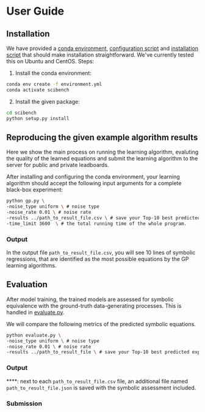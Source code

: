 # User Guide

## Installation

We have provided a [conda environment](environment.yml), [configuration script](configure.sh) and [installation script](install.sh) that should make installation straightforward.
We've currently tested this on Ubuntu and CentOS. 
Steps:

1. Install the conda environment:

```bash
conda env create -f environment.yml
conda activate scibench
```

2. Install the given package:

```bash
cd scibench
python setup.py install
```


## Reproducing the given example algorithm results
Here we show the main process on running the learning algorithm, evaluting the quality of the learned equations and submit the learning algorithm to the server for public and private leadboards.

After installing and configuring the conda environment, your learning algorithm should accept the following input arguments for a complete black-box experiment:

```bash
python gp.py \
-noise_type uniform \ # noise type
-noise_rate 0.01 \ # noise rate
-results ../path_to_result_file.csv \ # save your Top-10 best predicted expressions into this file
-time_limit 3600  \ # the total running time of the whole program.
```

### Output
In the output file `path_to_result_file.csv`, you will see 10 lines of symbolic regressions, that are identified as the most possible equations by the GP learning algorithms.





## Evaluation

After model training, the trained models are assessed for symbolic equivalence with the ground-truth data-generating processes. 
This is handled in [evaluate.py](evaluate.py). 

We will compare the following metrics of the predicted symbolic equations.

```bash
python evaluate.py \
-noise_type uniform \ # noise type
-noise_rate 0.01 \ # noise rate
-results ../path_to_result_file \ # save your Top-10 best predicted expressions into this file
```

### Output
****: next to each `path_to_result_file.csv` file, an additional file named `path_to_result_file.json` is saved with the symbolic assessment included. 

### Submission


